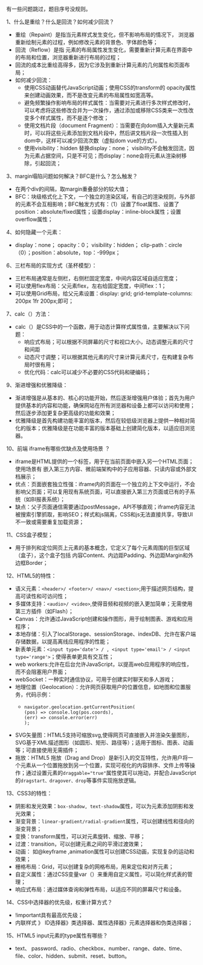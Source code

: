 有一些问题跳过，题目序号没规则。

1、什么是重绘？什么是回流？如何减少回流？
- 重绘（Repaint）是指当元素样式发生变化，但不影响布局的情况下， 浏览器重新绘制元素的过程，例如修改元素的背景色、字体颜色等；
- 回流（Reflow）是指 元素的布局属性发生变化，需要重新计算元素在界面中的布局和位置，浏览器重新进行布局的过程；
- 回流的成本比重绘高得多，因为它涉及到重新计算元素的几何属性和页面布局；
- 如何减少回流：
   - 使用CSS动画替代JavaScript动画；使用CSS的transform的 opacity属性来创建动画效果，而不是改变元素的布局属性如宽高等。
   - 避免频繁操作影响布局的样式属性：当需要对元素进行多次样式修改时，可以考虑将这些修改合并为一次操作，通过添加或移除CSS类来一次性改变多个样式属性，而不是逐个修改；
   - 使用文档片段（document Fragment）：当需要在向dom插入大量新元素时，可以将这些元素添加到文档片段中，然后讲文档片段一次性插入到dom中，这样可以减少回流次数（虚拟dom vue的方式）。
   - 使用visibility：hidden 替换display：none； visibility不会触发回流，因为元素占据空间，只是不可见；而display：none会将元素从渲染树移除，引起回流；

3、margin塌陷问题如何解决？BFC是什么？怎么触发？
- 在两个div的间隔，取margin重叠部分的较大值；
- BFC：块级格式化上下文，一个独立的渲染区域，有自己的渲染规则，与外部的元素不会互相影响；BFC触发方式有：（1）设置了float属性、设置了position：absolute/fixed属性；设置display：inline-block属性；设置overflow属性；

4、如何隐藏一个元素：
- display：none； opacity：0； visibility：hidden； clip-path：circle（0）；position：absolute，top：-999px；

6、三栏布局的实现方式（圣杯模型）：
- 三栏布局通常是左侧栏，右侧栏固定宽度，中间内容区域自适应宽度；
- 可以使用flex布局：父元素flex，左右给固定宽度，中间flex：1；
- 可以使用Grid布局，给父元素设置：display: grid; grid-template-columns: 200px 1fr 200px;即可；

7、calc（）方法：
- calc（）是CSS中的一个函数，用于动态计算样式属性值，主要解决以下问题：
   - 响应式布局；可以根据不同屏幕的尺寸和视口大小，动态调整元素的尺寸和间距
   - 动态尺寸调整；可以根据其他元素的尺寸来计算元素尺寸，在构建复杂布局时很有用；
   - 优化代码：calc可以减少不必要的CSS代码和硬编码；
 
9、渐进增强和优雅降级：
- 渐进增强是从基本的、核心的功能开始，然后逐渐增强用户体验；首先为用户提供基本的内容和功能，确保网站在所有浏览器和设备上都可以访问和使用；然后逐步添加更复杂更高级的功能和效果；
- 优雅降级是首先构建功能丰富的版本，然后在较低级浏览器上提供一种相对简化的版本；优雅降级是在功能丰富的版本基础上创建简化版本，以适应旧浏览器。

10、前端 iframe有哪些优缺点及使用场景 ？
- iframe是HTML提供的一个标签，用于在当前页面中嵌入另一个HTML页面；使用场景有 嵌入第三方内容、微前端架构中的子应用容器、只读内容或外部文档展示；
- 优点：页面嵌套独立性强：iframe内的页面在一个独立的上下文中运行，不会影响父页面；可以复用现有系统页面，可以直接嵌入第三方页面或已有的子系统（如BI报表系统）；
- 缺点：父子页面通信需要通过postMessage，API不够直观；iframe内容无法被搜索引擎抓取，影响SEO；样式和js隔离，CSS和js无法直接共享，导致UI不一致或需要重复加载资源；

11、CSS盒子模型；
- 用于排列和定位网页上元素的基本概念，它定义了每个元素周围的巨型区域（盒子），这个盒子包括 内容Content、内边距Padding、外边距Margin和外边框Border；

12、HTML5的特性：
- 语义元素：`<header>/ <footer>/ <nav>/ <section>`;用于描述网页结构，提高可读性和可访问性；
- 多媒体支持：`<audio>/ <video>`,使得音频和视频的嵌入更加简单；无需使用第三方插件（如Flash）；
- Canvas：允许通过JavaScript创建和操作图形，用于绘制图表、游戏和应用程序；
- 本地存储：引入了localStorage、sessionStorage、indexDB、允许在客户端存储数据，以提高离线应用程序的性能；
- 新表单元素：`<input type='date'> / , <input type='email'> / <input type='range'>`；使得表单更具有交互性；
- web workers:允许在后台允许JavaScript，以提高web应用程序的响应性，而不会阻塞用户界面；
- webSocket：一种实时通信协议，可用于创建实时聊天和多人游戏；
- 地理位置（Geolocation）：允许网页获取用户的位置信息，如地图和位置服务，代码示例：
   - ```
     navigator.geolocation.getCurrentPosition(
     (pos) => console.log(pos.coords),
     (err) => console.error(err)
     );
     ```
- SVG矢量图：HTML5支持可缩放svg,使得网页可直接嵌入并渲染矢量图形，SVG基于XML描述图形（如圆形、矩形、路径等）；适用于图标、图表、动画等；可直接使用无需插件；
- 拖放：HTML5 拖放（Drag and Drop）是新引入的交互特性，允许用户将一个元素从一个位置拖放到另一个位置，实现可视化的内容排序、文件上传等操作；通过设置元素的`draggable="true"`属性使其可以拖动，并配合JavaScript的`dragstart、dragover、drop`等事件实现拖放逻辑。

13、CSS3的特性：
- 阴影和发光效果：`box-shadow, text-shadow`属性，可以为元素添加阴影和发光效果；
- 渐变背景：`linear-gradient/radial-gradient`属性，可以创建线性和径向的渐变背景；
- 变换：transform属性，可以对元素旋转、缩放、平移；
- 过渡：transition，可以创建元素之间的平滑过渡效果；
- 动画： 如@keyframe ,animation属性可以创建CSS动画，实现复杂的运动和效果；
- 栅格布局：Grid，可以创建复杂的网格布局，用来定位和对齐元素；
- 自定义属性：通过CSS变量var（）来重用自定义属性，可以简化样式表的管理；
- 响应式布局：通过媒体查询和弹性布局，以适应不同的屏幕尺寸和设备。

14、CSS中选择器的优先级，权重计算方式？
- !important具有最高优先级；
- 内联样式 》 ID选择器》类选择器、属性选择器》元素选择器和伪类选择器；

15、HTML5 input元素的type属性有哪些？
- text、 password、radio、checkbox、number、range、date、time、file、color、hidden、submit、reset、button。





